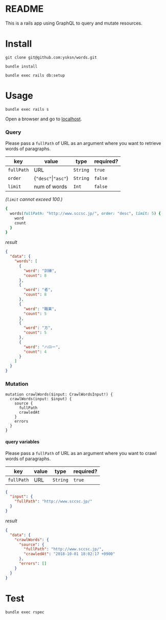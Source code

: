 # README

This is a rails app using GraphQL to query and mutate resources.

# Install
`git clone git@github.com:ysksn/words.git`

`bundle install`

`bundle exec rails db:setup`

# Usage

`bundle exec rails s`

Open a browser and go to [localhost](http://localhost:3000/graphiql/).

### Query
Please pass a `fullPath` of URL as an argument where you want to retrieve words of paragraphs.

| key | value | type | required? |
| --- | --- | ---| --- |
| `fullPath` | URL | `String` | `true` |
| `order` | (`"desc"`\|`"asc"`) | `String` | `false` |
| `limit` | num of words | `Int` | `false` |
_(`limit` cannot exceed 100.)_

```ruby
{
  words(fullPath: "http://www.sccsc.jp/", order: "desc", limit: 5) {
    word
    count
  }
}
```

_result_

```json
{
  "data": {
    "words": [
      {
        "word": "訓練",
        "count": 8
      },
      {
        "word": "者",
        "count": 8
      },
      {
        "word": "職業",
        "count": 5
      },
      {
        "word": "方",
        "count": 5
      },
      {
        "word": "ハロー",
        "count": 4
      }
    ]
  }
}
```

### Mutation

```
mutation crawlWords($input: CrawlWordsInput!) {
  crawlWords(input: $input) {
    source {
      fullPath
      crawledAt
    }
    errors
  }
}
```

#### query variables

Please pass a `fullPath` of URL as an argument where you want to crawl words of paragraphs.

| key | value | type | required? |
| --- | --- | ---| --- |
| `fullPath` | URL | `String` | `true` |

```json
{
  "input": {
    "fullPath": "http://www.sccsc.jp/"
  }
}
```

_result_

```json
{
  "data": {
    "crawlWords": {
      "source": {
        "fullPath": "http://www.sccsc.jp/",
        "crawledAt": "2018-10-01 18:02:17 +0900"
      },
      "errors": []
    }
  }
}
```

# Test

`bundle exec rspec`